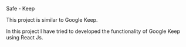 Safe - Keep

This project is similar to Google Keep.

In this project I have tried to developed the functionality of Google Keep using React Js.
